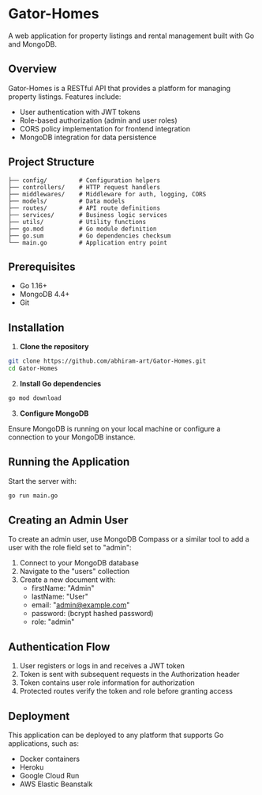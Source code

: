 # Gator-Homes

A web application for property listings and rental management built with Go and MongoDB.

## Overview

Gator-Homes is a RESTful API that provides a platform for managing property listings. Features include:

- User authentication with JWT tokens
- Role-based authorization (admin and user roles)
- CORS policy implementation for frontend integration
- MongoDB integration for data persistence

## Project Structure

```
├── config/         # Configuration helpers
├── controllers/    # HTTP request handlers
├── middlewares/    # Middleware for auth, logging, CORS
├── models/         # Data models
├── routes/         # API route definitions
├── services/       # Business logic services
├── utils/          # Utility functions
├── go.mod          # Go module definition
├── go.sum          # Go dependencies checksum
└── main.go         # Application entry point
```

## Prerequisites

- Go 1.16+
- MongoDB 4.4+
- Git

## Installation

1. **Clone the repository**

```bash
git clone https://github.com/abhiram-art/Gator-Homes.git
cd Gator-Homes
```

2. **Install Go dependencies**

```bash
go mod download
```

3. **Configure MongoDB**

Ensure MongoDB is running on your local machine or configure a connection to your MongoDB instance.

## Running the Application

Start the server with:

```bash
go run main.go
```

## Creating an Admin User

To create an admin user, use MongoDB Compass or a similar tool to add a user with the role field set to "admin":

1. Connect to your MongoDB database
2. Navigate to the "users" collection
3. Create a new document with:
   - firstName: "Admin"
   - lastName: "User"
   - email: "admin@example.com"
   - password: (bcrypt hashed password)
   - role: "admin"

## Authentication Flow

1. User registers or logs in and receives a JWT token
2. Token is sent with subsequent requests in the Authorization header
3. Token contains user role information for authorization
4. Protected routes verify the token and role before granting access

## Deployment

This application can be deployed to any platform that supports Go applications, such as:

- Docker containers
- Heroku
- Google Cloud Run
- AWS Elastic Beanstalk
